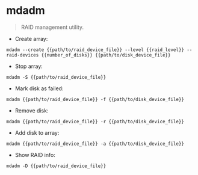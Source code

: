 # mdadm

> RAID management utility.

- Create array:

`mdadm --create {{path/to/raid_device_file}} --level {{raid_level}} --raid-devices {{number_of_disks}} {{path/to/disk_device_file}}`

- Stop array:

`mdadm -S {{path/to/raid_device_file}}`

- Mark disk as failed:

`mdadm {{path/to/raid_device_file}} -f {{path/to/disk_device_file}}`

- Remove disk:

`mdadm {{path/to/raid_device_file}} -r {{path/to/disk_device_file}}`

- Add disk to array:

`mdadm {{path/to/raid_device_file}} -a {{path/to/disk_device_file}}`

- Show RAID info:

`mdadm -D {{path/to/raid_device_file}}`
